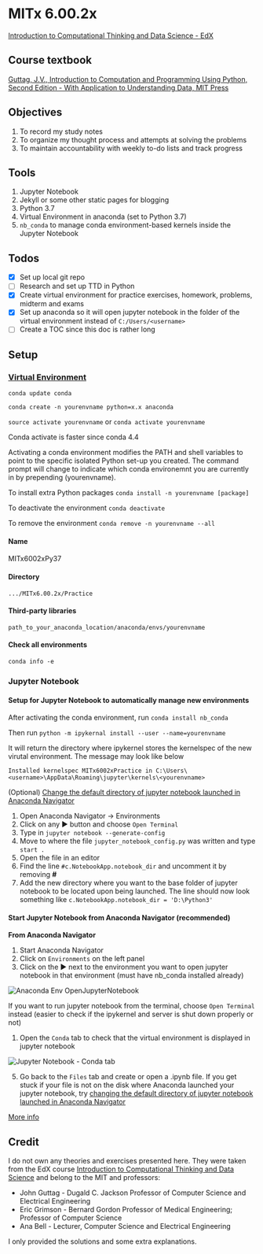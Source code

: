 # MITx 6.00.2x
[Introduction to Computational Thinking and Data Science - EdX](https://www.edx.org/course/introduction-to-computational-thinking-and-data-4)

## Course textbook

[Guttag, J.V., Introduction to Computation and Programming Using Python, Second Edition - With Application to Understanding Data, MIT Press](https://mitpress.mit.edu/books/introduction-computation-and-programming-using-python-second-edition)

## Objectives

1. To record my study notes
2. To organize my thought process and attempts at solving the problems 
3. To maintain accountability with weekly to-do lists and track progress

## Tools

1. Jupyter Notebook
2. Jekyll or some other static pages for blogging
3. Python 3.7
4. Virtual Environment in anaconda (set to Python 3.7)
5. ```nb_conda``` to manage conda environment-based kernels inside the Jupyter Notebook

## Todos

- [x] Set up local git repo
- [ ] Research and set up TTD in Python
- [x] Create virtual environment for practice exercises, homework, problems, midterm and exams
- [x] Set up anaconda so it will open jupyter notebook in the folder of the virtual environment instead of ```C:/Users/<username>```
- [ ] Create a TOC since this doc is rather long

## Setup

### [Virtual Environment](https://uoa-eresearch.github.io/eresearch-cookbook/recipe/2014/11/20/conda/)

```conda update conda```

```conda create -n yourenvname python=x.x anaconda```

```source activate yourenvname``` or ```conda activate yourenvname```

Conda activate is faster since conda 4.4

Activating a conda environment modifies the PATH and shell variables to point to the specific isolated Python set-up you created. The command prompt will change to indicate which conda environemnt you are currently in by prepending (yourenvname).

To install extra Python packages ```conda install -n yourenvname [package]```

To deactivate the environment ```conda deactivate```

To remove the environment ```conda remove -n yourenvname --all```

#### Name
MITx6002xPy37

#### Directory
```.../MITx6.00.2x/Practice```

#### Third-party libraries
```path_to_your_anaconda_location/anaconda/envs/yourenvname```

#### Check all environments
```conda info -e```

### Jupyter Notebook

#### Setup for Jupyter Notebook to automatically manage new environments

After activating the conda environment, run ```conda install nb_conda```

Then run ```python -m ipykernal install --user --name=yourenvname```

It will return the directory where ipykernel stores the kernelspec of the new virutal environment. The message may look like below

``Installed kernelspec MITx6002xPractice in C:\Users\<username>\AppData\Roaming\jupyter\kernels\<yourenvname>``

(Optional) [Change the default directory of jupyter notebook launched in Anaconda Navigator](https://www.planetofbits.com/python/change-jupyter-notebook-startup-folder-anaconda/)

   1. Open Anaconda Navigator -> Environments
   2. Click on any ▶ button and choose ```Open Terminal```
   3. Type in ```jupyter notebook --generate-config```
   4. Move to where the file  ```jupyter_notebook_config.py``` was written and type ```start .```
   5. Open the file in an editor
   6. Find the line ```#c.NotebookApp.notebook_dir``` and uncomment it by removing **#**
   7. Add the new directory where you want to the base folder of jupyter notebook to be located upon being launched. The line should now look something like ```c.NotebookApp.notebook_dir = 'D:\Python3'```
   
#### Start Jupyter Notebook from Anaconda Navigator (recommended)

**From Anaconda Navigator**
1. Start Anaconda Navigator
2. Click on ```Environments``` on the left panel
3. Click on the ▶ next to the environment you want to open jupyter notebook in that environment (must have nb_conda installed already)

![Anaconda Env OpenJupyterNotebook](img/AnacondaEnvOpenJupyterNotebook.png)

If you want to run jupyter notebook from the terminal, choose ```Open Terminal``` instead (easier to check if the ipykernel and server is shut down properly or not)

1. Open the ```Conda``` tab to check that the virtual environment is displayed in jupyter notebook
   
![Jupyter Notebook - Conda tab](img/JupyterNotebookCondaTab.png)

5. Go back to the ```Files``` tab and create or open a .ipynb file. If you get stuck if your file is not on the disk where Anaconda launched your jupyter notebook, try [changing the default directory of jupyter notebook launched in Anaconda Navigator](https://www.planetofbits.com/python/change-jupyter-notebook-startup-folder-anaconda/) 

[More info](https://medium.com/@nrk25693/how-to-add-your-conda-environment-to-your-jupyter-notebook-in-just-4-steps-abeab8b8d084)

## Credit

I do not own any theories and exercises presented here. They were taken from the EdX course [Introduction to Computational Thinking and Data Science](https://www.edx.org/course/introduction-to-computational-thinking-and-data-4) and belong to the MIT and professors: 
   * John Guttag - Dugald C. Jackson Professor of Computer Science and Electrical Engineering
   * Eric Grimson - Bernard Gordon Professor of Medical Engineering; Professor of Computer Science
   * Ana Bell - Lecturer, Computer Science and Electrical Engineering

I only provided the solutions and some extra explanations. 